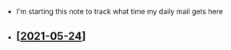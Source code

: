 - I'm starting this note to track what time my daily mail gets here
- [[2021-05-24]]
	- 






[//begin]: # "Autogenerated link references for markdown compatibility"
[2021-05-24]: 2021-05-24.md "2021-05-24"
[//end]: # "Autogenerated link references"